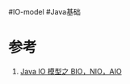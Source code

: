 #IO-model #Java基础 




# 参考
1. [Java IO 模型之 BIO，NIO，AIO](https://cloud.tencent.com/developer/article/1825524)